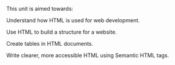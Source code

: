 This unit is aimed towards:

Understand how HTML is used for web development.

Use HTML to build a structure for a website.

Create tables in HTML documents.

Write clearer, more accessible HTML using Semantic HTML tags.
